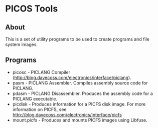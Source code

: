 PICOS Tools
===========

About
-----

This is a set of utility programs to be used to create programs and file system images.

Programs
--------

* picosc - PICLANG Compiler (http://blog.davecoss.com/electronics/interface/piclang).
* pasm - PICLANG Assembler. Compiles assembly source code for PICLANG.
* pdasm - PICLANG Disassembler. Produces the assembly code for a PICLANG executable.
* picdisk - Produces information for a PICFS disk image. For more information on PICFS, see http://blog.davecoss.com/electronics/interface/picfs
* mount.picfs - Produces and mounts PICFS images using Libfuse.

 
